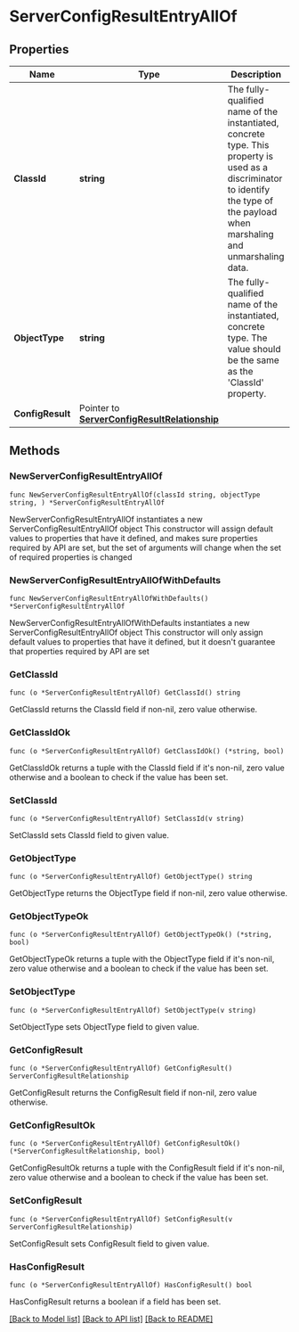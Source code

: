 # ServerConfigResultEntryAllOf

## Properties

Name | Type | Description | Notes
------------ | ------------- | ------------- | -------------
**ClassId** | **string** | The fully-qualified name of the instantiated, concrete type. This property is used as a discriminator to identify the type of the payload when marshaling and unmarshaling data. | [default to "server.ConfigResultEntry"]
**ObjectType** | **string** | The fully-qualified name of the instantiated, concrete type. The value should be the same as the &#39;ClassId&#39; property. | [default to "server.ConfigResultEntry"]
**ConfigResult** | Pointer to [**ServerConfigResultRelationship**](server.ConfigResult.Relationship.md) |  | [optional] 

## Methods

### NewServerConfigResultEntryAllOf

`func NewServerConfigResultEntryAllOf(classId string, objectType string, ) *ServerConfigResultEntryAllOf`

NewServerConfigResultEntryAllOf instantiates a new ServerConfigResultEntryAllOf object
This constructor will assign default values to properties that have it defined,
and makes sure properties required by API are set, but the set of arguments
will change when the set of required properties is changed

### NewServerConfigResultEntryAllOfWithDefaults

`func NewServerConfigResultEntryAllOfWithDefaults() *ServerConfigResultEntryAllOf`

NewServerConfigResultEntryAllOfWithDefaults instantiates a new ServerConfigResultEntryAllOf object
This constructor will only assign default values to properties that have it defined,
but it doesn't guarantee that properties required by API are set

### GetClassId

`func (o *ServerConfigResultEntryAllOf) GetClassId() string`

GetClassId returns the ClassId field if non-nil, zero value otherwise.

### GetClassIdOk

`func (o *ServerConfigResultEntryAllOf) GetClassIdOk() (*string, bool)`

GetClassIdOk returns a tuple with the ClassId field if it's non-nil, zero value otherwise
and a boolean to check if the value has been set.

### SetClassId

`func (o *ServerConfigResultEntryAllOf) SetClassId(v string)`

SetClassId sets ClassId field to given value.


### GetObjectType

`func (o *ServerConfigResultEntryAllOf) GetObjectType() string`

GetObjectType returns the ObjectType field if non-nil, zero value otherwise.

### GetObjectTypeOk

`func (o *ServerConfigResultEntryAllOf) GetObjectTypeOk() (*string, bool)`

GetObjectTypeOk returns a tuple with the ObjectType field if it's non-nil, zero value otherwise
and a boolean to check if the value has been set.

### SetObjectType

`func (o *ServerConfigResultEntryAllOf) SetObjectType(v string)`

SetObjectType sets ObjectType field to given value.


### GetConfigResult

`func (o *ServerConfigResultEntryAllOf) GetConfigResult() ServerConfigResultRelationship`

GetConfigResult returns the ConfigResult field if non-nil, zero value otherwise.

### GetConfigResultOk

`func (o *ServerConfigResultEntryAllOf) GetConfigResultOk() (*ServerConfigResultRelationship, bool)`

GetConfigResultOk returns a tuple with the ConfigResult field if it's non-nil, zero value otherwise
and a boolean to check if the value has been set.

### SetConfigResult

`func (o *ServerConfigResultEntryAllOf) SetConfigResult(v ServerConfigResultRelationship)`

SetConfigResult sets ConfigResult field to given value.

### HasConfigResult

`func (o *ServerConfigResultEntryAllOf) HasConfigResult() bool`

HasConfigResult returns a boolean if a field has been set.


[[Back to Model list]](../README.md#documentation-for-models) [[Back to API list]](../README.md#documentation-for-api-endpoints) [[Back to README]](../README.md)


